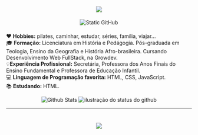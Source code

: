 <div align="center"> 
  <h1>
    <img src="https://readme-typing-svg.herokuapp.com/?font=Righteous&size=35&center=true&color=bd93f9&vCenter=true&width=500&height=70&duration=2300&lines=Olá!+👋;+Sou+a+Thainá+Tuanne!;"/>
  </h1>
</div>

<div style="text-align: center; margin-bottom: 20px;">
  <img src="https://img.shields.io/static/v1?label=Overview&message=ThainaTuanne&color=bd93f9&style=for-the-badge&logo=GitHub" alt="Static GitHub">
</div>

<div>
  <p>
    ❤️ <strong>Hobbies:</strong> pilates, caminhar, estudar, séries, família, viajar... <br/>
    🎓 <strong>Formação:</strong> Licenciatura em História e Pedágogia. Pós-graduada em Teologia, Ensino da Geografia e História Afro-brasileira. Cursando Desenvolvimento Web FullStack, na Growdev.<br/>
    💡<strong>Experiência Profissional:</strong> Secretária, Professora dos Anos Finais do Ensino Fundamental e Professora de Educação Infantil.<br/>
    💻 <strong>Linguagem de Programação favorita:</strong> HTML, CSS, JavaScript. <br/>
    📚 <strong>Estudando:</strong> HTML.
  </p>
</div>

<div align="center">
  <img src="https://github-readme-stats.vercel.app/api/top-langs/?username=thainatuanne&theme=dracula&hide_border=false&include_all_commits=true&count_private=true&layout=compact&title_color=bd93f9&text_color=f8f8f2&bg_color=282a36&icon_color=ff79c6" alt="Github Stats">
  <img src="https://github-readme-stats.vercel.app/api?username=thainatuanne&show_icons=true&title_color=bd93f9&text_color=f8f8f2&icon_color=ff79c6&bg_color=282a36&cache_seconds=2300" alt="ilustração do status do github">
</div>

<hr/>

<div align="center"> 
<h1>
  <img src="https://readme-typing-svg.herokuapp.com/?font=Righteous&size=35&color=bd93f9&center=true&vCenter=true&width=500&height=70&duration=4000&lines=Obrigada+pela+atenção!;" />
</h1>
</div>

